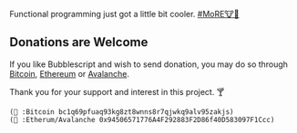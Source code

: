 Functional programming just got a little
bit cooler. [#MoRE🐮🔔](https://youtu.be/cVsQLlk-T0s)

## Donations are Welcome ##

If you like Bubblescript and wish to send
donation, you may do so through
[Bitcoin](BTC:bc1q69pfuaq93kg8zt8wnns8r7qjwkq9alv95zakjs),
[Ethereum](ETH:0x94506571776A4F292883F2D86f40D583097F1Ccc)
or
[Avalanche](AVAX:0x94506571776A4F292883F2D86f40D583097F1Ccc).

Thank you for your support and interest in
this project. 🍸

    (👛 :Bitcoin bc1q69pfuaq93kg8zt8wnns8r7qjwkq9alv95zakjs)
    (👛 :Etherum/Avalanche 0x94506571776A4F292883F2D86f40D583097F1Ccc)
